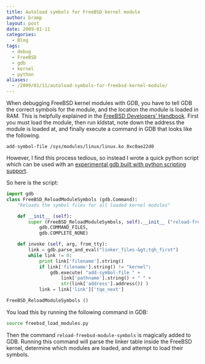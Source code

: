 ```yaml
---
title: Autoload symbols for FreeBSD kernel module
author: bramp
layout: post
date: 2009-01-11
categories:
  - Blog
tags:
  - debug
  - FreeBSD
  - gdb
  - kernel
  - python
aliases:
  - /2009/01/11/autoload-symbols-for-freebsd-kernel-module/
---
```

When debugging FreeBSD kernel modules with GDB, you have to tell GDB the correct symbols for the module, and the location the module is loaded in RAM. This is helpfully explained in the [FreeBSD Developers&#8217; Handbook][1]. First you must load the module, then run kldstat, note down the address the module is loaded at, and finally execute a command in GDB that looks like the following.

```
add-symbol-file /sys/modules/linux/linux.ko 0xc0ae22d0
```

However, I find this process tedious, so instead I wrote a quick python script which can be used with an [experimental gdb built with python scripting support][2].

So here is the script:

```python
import gdb
class FreeBSD_ReloadModuleSymbols (gdb.Command):
	"Reloads the symbol files for all loaded kernel modules"

	def __init__ (self):
		super (FreeBSD_ReloadModuleSymbols, self).__init__ ("reload-freebsd-module-symbols",
			gdb.COMMAND_FILES,
			gdb.COMPLETE_NONE)

	def invoke (self, arg, from_tty):
		link = gdb.parse_and_eval("linker_files-&gt;tqh_first")
		while link != 0:
			print link['filename'].string()
			if link['filename'].string() != "kernel":
				gdb.execute( "add-symbol-file " + 
					link['pathname'].string() + " " +  
					str(link['address'].address()) )
			link = link['link']['tqe_next']

FreeBSD_ReloadModuleSymbols ()
```

You load this by running the following command in GDB:

```bash
source freebsd_load_modules.py
```

Then the command `reload-freebsd-module-symbols` is magically added to GDB. Running this command will parse the linker table inside the FreeBSD kernel, determine which modules are loaded, and attempt to load their symbols.

 [1]: http://www.freebsd.org/doc/en/books/developers-handbook/kerneldebug-kld.html
 [2]: http://sourceware.org/gdb/wiki/PythonGdb
